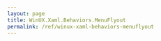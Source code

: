 ```yaml
---
layout: page
title: WinUX.Xaml.Behaviors.MenuFlyout
permalink: /ref/winux-xaml-behaviors-menuflyout
---
```


